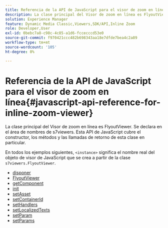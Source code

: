 ```yaml
---
title: Referencia de la API de JavaScript para el visor de zoom en línea
description: La clase principal del Visor de zoom en línea es FlyoutViewer. Se declara en el área de nombres de s7viewers. Esta API de JavaScript cubre el constructor, los métodos y las llamadas de retorno de esta clase en particular.
solution: Experience Manager
feature: Dynamic Media Classic,Viewers,SDK/API,Inline Zoom
role: Developer,User
exl-id: 0bebc7a8-c98c-4c85-a1d6-fccecccd53e0
source-git-commit: f970421ccc482b698343aa18e7dfde7bea4c2a89
workflow-type: tm+mt
source-wordcount: '105'
ht-degree: 0%

---
```


# Referencia de la API de JavaScript para el visor de zoom en línea{#javascript-api-reference-for-inline-zoom-viewer}

La clase principal del Visor de zoom en línea es FlyoutViewer. Se declara en el área de nombres de s7viewers. Esta API de JavaScript cubre el constructor, los métodos y las llamadas de retorno de esta clase en particular.

En todos los ejemplos siguientes, `<instance>` significa el nombre real del objeto de visor de JavaScript que se crea a partir de la clase `s7viewers.FlyoutViewer`.

* [disponer](r-html5-inlinezoom-viewer-javascriptapiref-dispose.md)
* [FlyoutViewer](r-html5-inlinezoom-viewer-javascriptapiref-inlinezoomviewer.md)
* [getComponent](r-html5-inlinezoom-viewer-javascriptapiref-getcomponent.md)
* [init](r-html5-inlinezoom-viewer-javascriptapiref-init.md)
* [setAsset](r-html5-inlinezoom-viewer-javascriptapiref-setasset.md)
* [setContainerId](r-html5-inlinezoom-viewer-javascriptapiref-setcontainerid.md)
* [setHandlers](r-html5-inlinezoom-viewer-javascriptapiref-sethandlers.md)
* [setLocalizedTexts](r-html5-inlinezoom-viewer-javascriptapiref-setlocalizedtexts.md)
* [setParam](r-html5-inlinezoom-viewer-javascriptapiref-setparam.md)
* [setParams](r-html5-inlinezoom-viewer-javascriptapiref-setparams.md)
